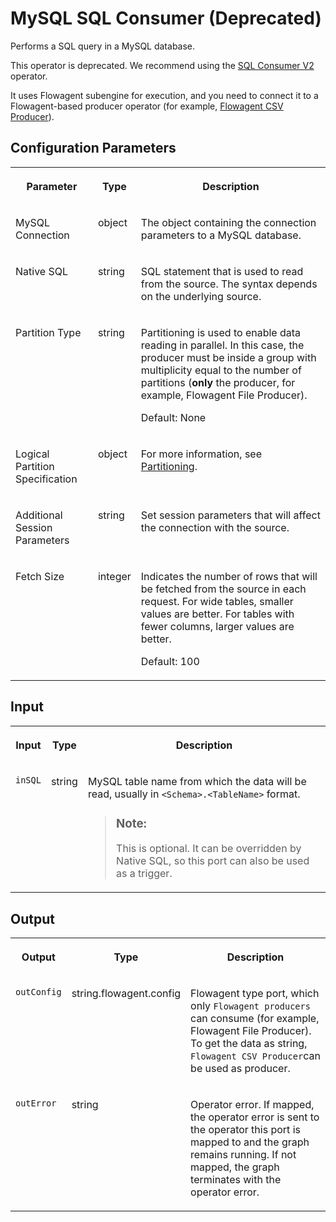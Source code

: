 <!-- loio7ffaaee90aef4716a0581202146fe8d2 -->

# MySQL SQL Consumer \(Deprecated\)

Performs a SQL query in a MySQL database.



This operator is deprecated. We recommend using the [SQL Consumer V2](sql-consumer-v2-a4a74c3.md) operator.

It uses Flowagent subengine for execution, and you need to connect it to a Flowagent-based producer operator \(for example, [Flowagent CSV Producer](flowagent-csv-producer-eb59df8.md)\).



<a name="loio7ffaaee90aef4716a0581202146fe8d2__section_sq1_nf3_vdb"/>

## Configuration Parameters


<table>
<tr>
<th valign="top">

Parameter

</th>
<th valign="top">

Type

</th>
<th valign="top">

Description

</th>
</tr>
<tr>
<td valign="top">

MySQL Connection

</td>
<td valign="top">

object

</td>
<td valign="top">

The object containing the connection parameters to a MySQL database.

</td>
</tr>
<tr>
<td valign="top">

Native SQL

</td>
<td valign="top">

string

</td>
<td valign="top">

SQL statement that is used to read from the source. The syntax depends on the underlying source.

</td>
</tr>
<tr>
<td valign="top">

Partition Type

</td>
<td valign="top">

string

</td>
<td valign="top">

Partitioning is used to enable data reading in parallel. In this case, the producer must be inside a group with multiplicity equal to the number of partitions \(**only** the producer, for example, Flowagent File Producer\).

Default: None

</td>
</tr>
<tr>
<td valign="top">

Logical Partition Specification

</td>
<td valign="top">

object

</td>
<td valign="top">

For more information, see [Partitioning](partitioning-86085d9.md).

</td>
</tr>
<tr>
<td valign="top">

Additional Session Parameters

</td>
<td valign="top">

string

</td>
<td valign="top">

Set session parameters that will affect the connection with the source.

</td>
</tr>
<tr>
<td valign="top">

Fetch Size

</td>
<td valign="top">

integer

</td>
<td valign="top">

Indicates the number of rows that will be fetched from the source in each request. For wide tables, smaller values are better. For tables with fewer columns, larger values are better.

Default: 100

</td>
</tr>
</table>



<a name="loio7ffaaee90aef4716a0581202146fe8d2__section_knq_5f3_vdb"/>

## Input


<table>
<tr>
<th valign="top">

Input

</th>
<th valign="top">

Type

</th>
<th valign="top">

Description

</th>
</tr>
<tr>
<td valign="top">

`inSQL` 

</td>
<td valign="top">

string

</td>
<td valign="top">

MySQL table name from which the data will be read, usually in `<Schema>.<TableName>` format.

> ### Note:  
> This is optional. It can be overridden by Native SQL, so this port can also be used as a trigger.



</td>
</tr>
</table>



<a name="loio7ffaaee90aef4716a0581202146fe8d2__section_swc_cg3_vdb"/>

## Output


<table>
<tr>
<th valign="top">

Output

</th>
<th valign="top">

Type

</th>
<th valign="top">

Description

</th>
</tr>
<tr>
<td valign="top">

`outConfig` 

</td>
<td valign="top">

string.flowagent.config

</td>
<td valign="top">

Flowagent type port, which only `Flowagent producers` can consume \(for example, Flowagent File Producer\). To get the data as string, `Flowagent CSV Producer`can be used as producer.

</td>
</tr>
<tr>
<td valign="top">

`outError` 

</td>
<td valign="top">

string

</td>
<td valign="top">

Operator error. If mapped, the operator error is sent to the operator this port is mapped to and the graph remains running. If not mapped, the graph terminates with the operator error.

</td>
</tr>
</table>

